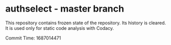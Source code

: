# authselect - master branch

This repository contains frozen state of the repository.
Its history is cleared. It is used only for static code
analysis with Codacy.

Commit Time: 1687014471